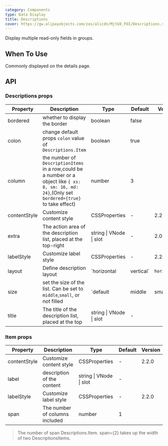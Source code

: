 ```yaml
---
category: Components
type: Data Display
title: Descriptions
cover: https://gw.alipayobjects.com/zos/alicdn/MjtG9_FOI/Descriptions.svg
---
```


Display multiple read-only fields in groups.

## When To Use

Commonly displayed on the details page.

## API

### Descriptions props

| Property | Description | Type | Default | Version |  |  |
| --- | --- | --- | --- | --- | --- | --- |
| bordered | whether to display the border | boolean | false |  |  |  |
| colon | change default props `colon` value of `Descriptions.Item` | boolean | true |  |  |  |
| column | the number of `DescriptionItems` in a row,could be a number or a object like `{ xs: 8, sm: 16, md: 24}`,(Only set `bordered={true}` to take effect) | number | 3 |  |  |  |
| contentStyle | Customize content style | CSSProperties | - | 2.2.0 |  |  |
| extra | The action area of the description list, placed at the top-right | string \| VNode \| slot | - | 2.0.0 |  |  |
| labelStyle | Customize label style | CSSProperties | - | 2.2.0 |  |  |
| layout | Define description layout | \`horizontal | vertical\` | `horizontal` |  |  |
| size | set the size of the list. Can be set to `middle`,`small`, or not filled | \`default | middle | small\` | `default` |  |
| title | The title of the description list, placed at the top | string \| VNode \| slot | - |  |  |  |

### Item props

| Property     | Description                    | Type                    | Default | Version |
| ------------ | ------------------------------ | ----------------------- | ------- | ------- |
| contentStyle | Customize content style        | CSSProperties           | -       | 2.2.0   |
| label        | description of the content     | string \| VNode \| slot | -       |         |
| labelStyle   | Customize label style          | CSSProperties           | -       | 2.2.0   |
| span         | The number of columns included | number                  | 1       |         |

> The number of span Descriptions.Item. span={2} takes up the width of two DescriptionsItems.
